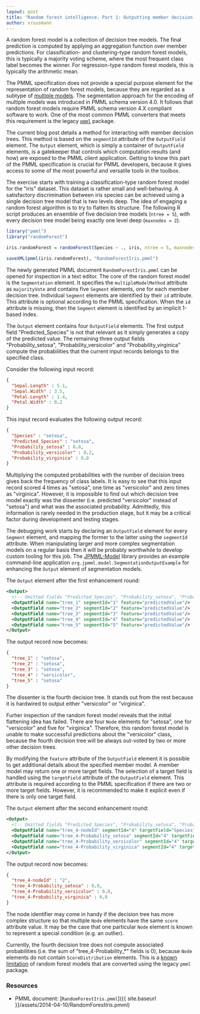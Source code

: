 ```yaml
---
layout: post
title: "Random forest intelligence. Part 1: Outputting member decision tree scores"
author: vruusmann
---
```


A random forest model is a collection of decision tree models. The final prediction is computed by applying an aggregation function over member predictions. For classification- and clustering-type random forest models, this is typically a majority voting scheme, where the most frequent class label becomes the winner. For regression-type random forest models, this is typically the arithmetic mean.

The PMML specification does not provide a special purpose element for the representation of random forest models, because they are regarded as a subtype of [multiple models](http://www.dmg.org/v4-3/MultipleModels.html). The segmentation approach for the encoding of multiple models was introduced in PMML schema version 4.0. It follows that random forest models require PMML schema version 4.X compliant software to work. One of the most common PMML converters that meets this requirement is the legacy [`pmml`](https://cran.r-project.org/package=pmml) package.

The current blog post details a method for interacting with member decision trees. This method is based on the `segmentId` attribute of the `OutputField` element. The `Output` element, which is simply a container of `OutputField` elements, is a gatekeeper that controls which computation results (and how) are exposed to the PMML client application. Getting to know this part of the PMML specification is crucial for PMML developers, because it gives access to some of the most powerful and versatile tools in the toolbox.

The exercise starts with training a classification-type random forest model for the "iris" dataset. This dataset is rather small and well-behaving. A satisfactory discrimination between iris species can be achieved using a single decision tree model that is two levels deep. The idea of engaging a random forest algorithm is to try to flatten its structure. The following R script produces an ensemble of five decision tree models (`ntree = 5`), with every decision tree model being exactly one level deep (`maxnodes = 2`).

``` r
library("pmml")
library("randomForest")

iris.randomForest = randomForest(Species ~ ., iris, ntree = 5, maxnodes = 2)

saveXML(pmml(iris.randomForest), "RandomForestIris.pmml")
```

The newly generated PMML document `RandomForestIris.pmml` can be opened for inspection in a text editor. The core of the random forest model is the `Segmentation` element. It specifies the `multipleModelMethod` attribute as `majorityVote` and contains five `Segment` elements, one for each member decision tree. Individual `Segment` elements are identified by their `id` attribute. This attribute is optional according to the PMML specification. When the `id` attribute is missing, then the `Segment` element is identified by an implicit 1-based index.

The `Output` element contains four `OutputField` elements. The first output field "Predicted\_Species" is not that relevant as it simply generates a copy of the predicted value. The remaining three output fields "Probability\_setosa", "Probability\_versicolor" and "Probability\_virginica" compute the probabilities that the current input records belongs to the specified class.

Consider the following input record:

``` json
{
  "Sepal.Length" : 5.1,
  "Sepal.Width" : 3.5,
  "Petal.Length" : 1.4,
  "Petal.Width" : 0.2
}
```

This input record evaluates the following output record:

``` json
{
  "Species" : "setosa",
  "Predicted_Species" : "setosa",
  "Probability_setosa" : 0.8,
  "Probability_versicolor" : 0.2,
  "Probability_virginica" : 0.0
}
```

Multiplying the computed probabilities with the number of decision trees gives back the frequency of class labels. It is easy to see that this input record scored 4 times as "setosa", one time as "versicolor" and zero times as "virginica". However, it is impossible to find out which decision tree model exactly was the dissenter (i.e. predicted "versicolor" instead of "setosa") and what was the associated probability. Admittedly, this information is rarely needed in the production stage, but it may be a critical factor during development and testing stages.

The debugging work starts by declaring an `OutputField` element for every `Segment` element, and mapping the former to the latter using the `segmentId` attribute. When manipulating larger and more complex segmentation models on a regular basis then it will be probably worthwhile to develop custom tooling for this job. The [JPMML-Model](https://github.com/jpmml/jpmml-model) library provides an example command-line application `org.jpmml.model.SegmentationOutputExample` for enhancing the `Output` element of segmentation models.

The `Output` element after the first enhancement round:

``` xml
<Output>
  <!-- Omitted fields "Predicted_Species", "Probability_setosa", "Probability_versicolor" and "Probability_virginica" -->
  <OutputField name="tree_1" segmentId="1" feature="predictedValue"/>
  <OutputField name="tree_2" segmentId="2" feature="predictedValue"/>
  <OutputField name="tree_3" segmentId="3" feature="predictedValue"/>
  <OutputField name="tree_4" segmentId="4" feature="predictedValue"/>
  <OutputField name="tree_5" segmentId="5" feature="predictedValue"/>
</Output>
```

The output record now becomes:

``` json
{
  "tree_1" : "setosa",
  "tree_2" : "setosa",
  "tree_3" : "setosa",
  "tree_4" : "versicolor",
  "tree_5" : "setosa"
}
```

The dissenter is the fourth decision tree. It stands out from the rest because it is hardwired to output either "versicolor" or "virginica".

Furher inspection of the random forest model reveals that the initial flattening idea has failed. There are four `Node` elements for "setosa", one for "versicolor" and five for "virginica". Therefore, this random forest model is unable to make successful predictions about the "versicolor" class, because the fourth decision tree will be always out-voted by two or more other decision trees.

By modifying the `feature` attribute of the `OutputField` element it is possible to get additional details about the specified member model. A member model may return one or more target fields. The selection of a target field is handled using the `targetField` attribute of the `OutputField` element. This attribute is required according to the PMML specification if there are two or more target fields. However, it is recommended to make it explicit even if there is only one target field.

The `Output` element after the second enhancement round:

``` xml
<Output>
  <!-- Omitted fields "Predicted_Species", "Probability_setosa", "Probability_versicolor", "Probability_virginica", "tree_1", "tree_2", "tree_3", "tree_4" and "tree_5" -->
  <OutputField name="tree_4-nodeId" segmentId="4" targetField="Species" feature="entityId"/>
  <OutputField name="tree_4-Probability_setosa" segmentId="4" targetField="Species" feature="probability" value="setosa"/>
  <OutputField name="tree_4-Probability_versicolor" segmentId="4" targetField="Species" feature="probability" value="versicolor"/>
  <OutputField name="tree_4-Probability_virginica" segmentId="4" targetField="Species" feature="probability" value="virginica"/>
</Output>
```

The output record now becomes:

``` json
{
  "tree_4-nodeId" : "2",
  "tree_4-Probability_setosa" : 0.0,
  "tree_4-Probability_versicolor" : 0.0,
  "tree_4-Probability_virginica" : 0.0
}
```

The node identifier may come in handy if the decision tree has more complex structure so that multiple `Node` elements have the same `score` attribute value. It may be the case that one particular `Node` element is known to represent a special condition (e.g. an outlier).

Currently, the fourth decision tree does not compute associated probabilities (i.e. the sum of "tree\_4-Probability\_*" fields is 0), because `Node` elements do not contain `ScoreDistribution` elements. This is a [known limitation](https://stackoverflow.com/questions/21994430/r-pmml-class-distribution) of random forest models that are converted using the legacy `pmml` package.

### Resources 

* PMML document: [`RandomForestIris.pmml`]({{ site.baseurl }}/assets/2014-04-10/RandomForestIris.pmml)